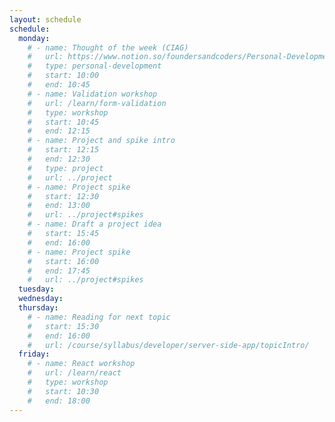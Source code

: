 ```yaml
---
layout: schedule
schedule:
  monday:
    # - name: Thought of the week (CIAG)
    #   url: https://www.notion.so/foundersandcoders/Personal-Development-91fe75c7e2cc4f989954108729a2c834
    #   type: personal-development
    #   start: 10:00
    #   end: 10:45
    # - name: Validation workshop
    #   url: /learn/form-validation
    #   type: workshop
    #   start: 10:45
    #   end: 12:15
    # - name: Project and spike intro
    #   start: 12:15
    #   end: 12:30
    #   type: project
    #   url: ../project
    # - name: Project spike
    #   start: 12:30
    #   end: 13:00
    #   url: ../project#spikes
    # - name: Draft a project idea
    #   start: 15:45
    #   end: 16:00
    # - name: Project spike
    #   start: 16:00
    #   end: 17:45
    #   url: ../project#spikes
  tuesday:
  wednesday:
  thursday:
    # - name: Reading for next topic
    #   start: 15:30
    #   end: 16:00
    #   url: /course/syllabus/developer/server-side-app/topicIntro/
  friday:
    # - name: React workshop
    #   url: /learn/react
    #   type: workshop
    #   start: 10:30
    #   end: 18:00
---
```

